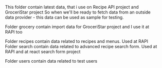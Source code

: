 This folder contain latest data, that i use on Recipe API project and GroceriStar project
So when we'll be ready to fetch data from an outside data provider - this data can be used as sample for testing.

Folder grocery contain import data for GroceriStar project and I use it at RAPI too

Folder recipes contain data related to recipes and menus. Used at RAPI
Folder search contain data related to advanced recipe search form. Used at RAPI and at react search form project

Folder users contain data related to test users
